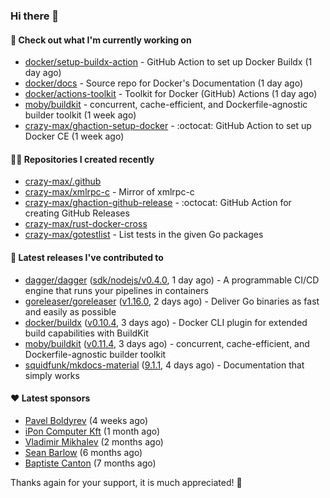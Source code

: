 ### Hi there 👋

#### 👷 Check out what I'm currently working on

- [docker/setup-buildx-action](https://github.com/docker/setup-buildx-action) - GitHub Action to set up Docker Buildx (1 day ago)
- [docker/docs](https://github.com/docker/docs) - Source repo for Docker&#39;s Documentation (1 day ago)
- [docker/actions-toolkit](https://github.com/docker/actions-toolkit) - Toolkit for Docker (GitHub) Actions (1 day ago)
- [moby/buildkit](https://github.com/moby/buildkit) - concurrent, cache-efficient, and Dockerfile-agnostic builder toolkit (1 week ago)
- [crazy-max/ghaction-setup-docker](https://github.com/crazy-max/ghaction-setup-docker) - :octocat: GitHub Action to set up Docker CE (1 week ago)

#### 👨‍💻 Repositories I created recently

- [crazy-max/.github](https://github.com/crazy-max/.github)
- [crazy-max/xmlrpc-c](https://github.com/crazy-max/xmlrpc-c) - Mirror of xmlrpc-c
- [crazy-max/ghaction-github-release](https://github.com/crazy-max/ghaction-github-release) - :octocat: GitHub Action for creating GitHub Releases
- [crazy-max/rust-docker-cross](https://github.com/crazy-max/rust-docker-cross)
- [crazy-max/gotestlist](https://github.com/crazy-max/gotestlist) - List tests in the given Go packages

#### 🚀 Latest releases I've contributed to

- [dagger/dagger](https://github.com/dagger/dagger) ([sdk/nodejs/v0.4.0](https://github.com/dagger/dagger/releases/tag/sdk/nodejs/v0.4.0), 1 day ago) - A programmable CI/CD engine that runs your pipelines in containers
- [goreleaser/goreleaser](https://github.com/goreleaser/goreleaser) ([v1.16.0](https://github.com/goreleaser/goreleaser/releases/tag/v1.16.0), 2 days ago) - Deliver Go binaries as fast and easily as possible
- [docker/buildx](https://github.com/docker/buildx) ([v0.10.4](https://github.com/docker/buildx/releases/tag/v0.10.4), 3 days ago) - Docker CLI plugin for extended build capabilities with BuildKit
- [moby/buildkit](https://github.com/moby/buildkit) ([v0.11.4](https://github.com/moby/buildkit/releases/tag/v0.11.4), 3 days ago) - concurrent, cache-efficient, and Dockerfile-agnostic builder toolkit
- [squidfunk/mkdocs-material](https://github.com/squidfunk/mkdocs-material) ([9.1.1](https://github.com/squidfunk/mkdocs-material/releases/tag/9.1.1), 4 days ago) - Documentation that simply works

#### ❤️ Latest sponsors
- [Pavel Boldyrev](https://github.com/bpg) (4 weeks ago)
- [iPon Computer Kft](https://github.com/iponcomputer) (1 month ago)
- [Vladimir Mikhalev](https://github.com/heyValdemar) (2 months ago)
- [Sean Barlow](https://github.com/woolrab6) (6 months ago)
- [Baptiste Canton](https://github.com/batmac) (7 months ago)

Thanks again for your support, it is much appreciated! 🙏
